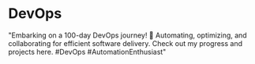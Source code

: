 # DevOps
"Embarking on a 100-day DevOps journey! 🚀 Automating, optimizing, and collaborating for efficient software delivery. Check out my progress and projects here. #DevOps #AutomationEnthusiast"
